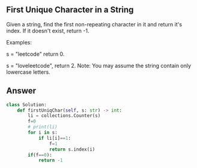 ## First Unique Character in a String

Given a string, find the first non-repeating character in it and return it's index. If it doesn't exist, return -1.

Examples:

s = "leetcode"
return 0.

s = "loveleetcode",
return 2.
Note: You may assume the string contain only lowercase letters.

## Answer

```python
class Solution:
    def firstUniqChar(self, s: str) -> int:
        li = collections.Counter(s)
        f=0
        # print(li)
        for i in s:
            if li[i]==1:
                f=1
                return s.index(i)
        if(f==0):
            return -1
        
        
```
